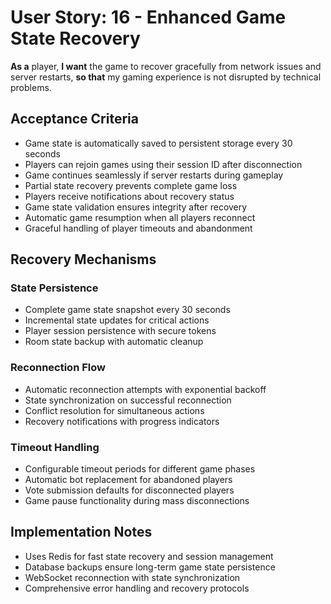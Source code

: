 # User Story: 16 - Enhanced Game State Recovery

**As a** player,
**I want** the game to recover gracefully from network issues and server restarts,
**so that** my gaming experience is not disrupted by technical problems.

## Acceptance Criteria

* Game state is automatically saved to persistent storage every 30 seconds
* Players can rejoin games using their session ID after disconnection
* Game continues seamlessly if server restarts during gameplay
* Partial state recovery prevents complete game loss
* Players receive notifications about recovery status
* Game state validation ensures integrity after recovery
* Automatic game resumption when all players reconnect
* Graceful handling of player timeouts and abandonment

## Recovery Mechanisms

### State Persistence
* Complete game state snapshot every 30 seconds
* Incremental state updates for critical actions
* Player session persistence with secure tokens
* Room state backup with automatic cleanup

### Reconnection Flow
* Automatic reconnection attempts with exponential backoff
* State synchronization on successful reconnection
* Conflict resolution for simultaneous actions
* Recovery notifications with progress indicators

### Timeout Handling
* Configurable timeout periods for different game phases
* Automatic bot replacement for abandoned players
* Vote submission defaults for disconnected players
* Game pause functionality during mass disconnections

## Implementation Notes

* Uses Redis for fast state recovery and session management
* Database backups ensure long-term game state persistence
* WebSocket reconnection with state synchronization
* Comprehensive error handling and recovery protocols
